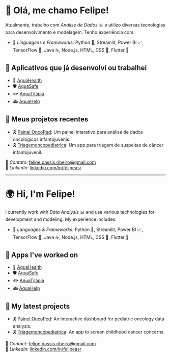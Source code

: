 # 👋 Olá, me chamo Felipe!

Atualmente, trabalho com *Análise de Dados* 📊 e utilizo diversas tecnologias para desenvolvimento e modelagem. Tenho experiência com:

- 🚀 *Linguagens e Frameworks:* Python 🐍, Streamlit, Power BI 📈, TensorFlow 🤖, Java ☕, Node.js, HTML, CSS 🎨, Flutter 📱

## 📌 Aplicativos que já desenvolvi ou trabalhei

- 🌊 [AquaHealth](https://play.google.com/store/apps/details?id=br.gov.rs.fepagro.aquasaude_camarao&hl=en)  
- 🛡️ [AquaSafe](https://play.google.com/store/apps/details?id=br.gov.rs.ddpa_seapi.aquasaude.aquasafe&hl=en)  
- 🐟 [AquaTilápia](https://play.google.com/store/apps/details?id=aquatilapia.ddpaseapi.rs.gov.br.aqua_tilapia&hl=en)  
- 🚑 [AquaHelp](https://play.google.com/store/apps/details?id=aquatilapia.ddpaseapi.rs.gov.br.aqua_tilapia&hl=en)  

## 🔬 Meus projetos recentes

- 🎗️ [Painel OncoPed](https://dashpaineloncoped.web.app): Um painel interativo para análise de dados oncológicos infantojuvenis.  
- 🎗️ [Triagemoncopediatrica](https://triagemoncopediatrica.web.app/): Um app para triagem de suspeitas de câncer infantojuvenil.  

📧 *Contato:* [felipe.dassis.ribeiro@gmail.com](mailto:felipe.dassis.ribeiro@gmail.com)  
🔗 *LinkedIn:* [linkedin.com/in/felipeasr](https://www.linkedin.com/in/felipeasr/)

---

# 🌍 Hi, I'm Felipe!

I currently work with *Data Analysis* 📊 and use various technologies for development and modeling. My experience includes:

- 🚀 *Languages & Frameworks:* Python 🐍, Streamlit, Power BI 📈, TensorFlow 🤖, Java ☕, Node.js, HTML, CSS 🎨, Flutter 📱

## 📌 Apps I've worked on

- 🌊 [AquaHealth](https://play.google.com/store/apps/details?id=br.gov.rs.fepagro.aquasaude_camarao&hl=en)  
- 🛡️ [AquaSafe](https://play.google.com/store/apps/details?id=br.gov.rs.ddpa_seapi.aquasaude.aquasafe&hl=en)  
- 🐟 [AquaTilápia](https://play.google.com/store/apps/details?id=aquatilapia.ddpaseapi.rs.gov.br.aqua_tilapia&hl=en)  
- 🚑 [AquaHelp](https://play.google.com/store/apps/details?id=aquatilapia.ddpaseapi.rs.gov.br.aqua_tilapia&hl=en)  

## 🔬 My latest projects

- 🎗️ [Painel OncoPed](https://dashpaineloncoped.web.app): An interactive dashboard for pediatric oncology data analysis.  
- 🎗️ [Triagemoncopediatrica](https://triagemoncopediatrica.web.app/): An app to screen childhood cancer concerns.  

📧 *Contact:* [felipe.dassis.ribeiro@gmail.com](mailto:felipe.dassis.ribeiro@gmail.com)  
🔗 *LinkedIn:* [linkedin.com/in/felipeasr](https://www.linkedin.com/in/felipeasr/)
